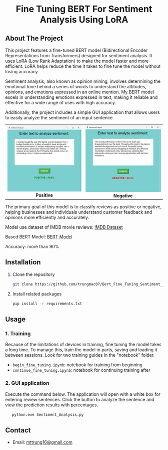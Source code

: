 
<!-- PROJECT LOGO -->
<br />
<div align="center">
  <h1 align="center">Fine Tuning BERT For Sentiment Analysis Using LoRA</h1>
</div>

<!-- ABOUT THE PROJECT -->
## About The Project

This project features a fine-tuned BERT model (Bidirectional Encoder Representations from Transformers) designed for sentiment analysis. It uses LoRA (Low Rank Adaptation) to make the model faster and more efficient. LoRA helps reduce the time it takes to fine tune the model without losing accuracy. 

Sentiment analysis, also known as opinion mining, involves determining the emotional tone behind a series of words to understand the attitudes, opinions, and emotions expressed in an online mention. My BERT model excels in understanding emotions expressed in text, making it reliable and effective for a wide range of uses with high accuracy.

Additionally, the project includes a simple GUI application that allows users to easily analyze the sentiment of an input sentence.

<table align="center">
  <tr>
    <td align="center">
      <img src="resources/positive.png" alt="Image 1" width="500px" /><br />
      <b>Positive</b>
    </td>
    <td align="center">
      <img src="resources/negative.png" alt="Image 2" width="500px" /><br />
      <b>Negative</b>
    </td>
  </tr>
</table>


The primary goal of this model is to classify reviews as positive or negative, helping businesses and individuals understand customer feedback and opinions more efficiently and accurately.

Model use dataset of IMDB movie reviews: [IMDB Dataset](https://huggingface.co/datasets/stanfordnlp/imdb)

Based BERT Model: [BERT Model](https://huggingface.co/google-bert/bert-base-cased)

Accuracy: more than 90%

## Installation

1. Clone the repository
   ```sh
   git clone https://github.com/trungmac07/Bert_Fine_Tuning_Sentiment_Analysis.git
   ```
2. Install related packages
    ```sh
    pip install -r requirements.txt
    ```

## Usage
### 1. Training

Because of the limitations of devices in training, fine tuning the model takes a long time. To manage this, train the model in parts, saving and loading it between sessions. Look for two training guides in the "notebook" folder.

- `begin_fine_tuning.ipynb`: notebook for training from beginning
- `continue_fine_tuning.ipynb`: notebook for continuing training after 

### 2. GUI application
Execute the command below. The application will open with a white box for entering review sentences. Click the button to analyze the sentence and view the prediction results with percentages.

```sh
   python.exe Sentiment_Analysis.py
```

## Contact
- Email: mttrung16@gmail.com 








